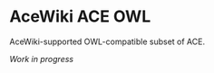 AceWiki ACE OWL
===============

AceWiki-supported OWL-compatible subset of ACE.

_Work in progress_
